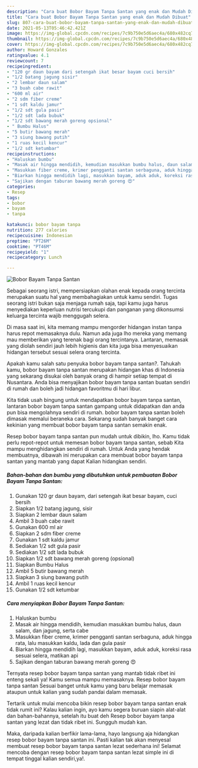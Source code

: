 ```yaml
---
description: "Cara buat Bobor Bayam Tanpa Santan yang enak dan Mudah Dibuat"
title: "Cara buat Bobor Bayam Tanpa Santan yang enak dan Mudah Dibuat"
slug: 807-cara-buat-bobor-bayam-tanpa-santan-yang-enak-dan-mudah-dibuat
date: 2021-05-13T05:46:42.421Z
image: https://img-global.cpcdn.com/recipes/7c9b750e5d6aec4a/680x482cq70/bobor-bayam-tanpa-santan-foto-resep-utama.jpg
thumbnail: https://img-global.cpcdn.com/recipes/7c9b750e5d6aec4a/680x482cq70/bobor-bayam-tanpa-santan-foto-resep-utama.jpg
cover: https://img-global.cpcdn.com/recipes/7c9b750e5d6aec4a/680x482cq70/bobor-bayam-tanpa-santan-foto-resep-utama.jpg
author: Howard Gonzales
ratingvalue: 4.1
reviewcount: 7
recipeingredient:
- "120 gr daun bayam dari setengah ikat besar bayam cuci bersih"
- "1/2 batang jagung sisir"
- "2 lembar daun salam"
- "3 buah cabe rawit"
- "600 ml air"
- "2 sdm fiber creme"
- "1 sdt kaldu jamur"
- "1/2 sdt gula pasir"
- "1/2 sdt lada bubuk"
- "1/2 sdt bawang merah goreng opsional"
- " Bumbu Halus"
- "5 butir bawang merah"
- "3 siung bawang putih"
- "1 ruas kecil kencur"
- "1/2 sdt ketumbar"
recipeinstructions:
- "Haluskan bumbu"
- "Masak air hingga mendidih, kemudian masukkan bumbu halus, daun salam, dan jagung, serta cabe"
- "Masukkan fiber creme, krimer pengganti santan serbaguna, aduk hingga rata, lalu masukkan kaldu, lada dan gula pasir"
- "Biarkan hingga mendidih lagi, masukkan bayam, aduk aduk, koreksi rasa sesuai selera, matikan api"
- "Sajikan dengan taburan bawang merah goreng 😍"
categories:
- Resep
tags:
- bobor
- bayam
- tanpa

katakunci: bobor bayam tanpa 
nutrition: 277 calories
recipecuisine: Indonesian
preptime: "PT26M"
cooktime: "PT46M"
recipeyield: "1"
recipecategory: Lunch

---
```



![Bobor Bayam Tanpa Santan](https://img-global.cpcdn.com/recipes/7c9b750e5d6aec4a/680x482cq70/bobor-bayam-tanpa-santan-foto-resep-utama.jpg)

Sebagai seorang istri, mempersiapkan olahan enak kepada orang tercinta merupakan suatu hal yang membahagiakan untuk kamu sendiri. Tugas seorang istri bukan saja menjaga rumah saja, tapi kamu juga harus menyediakan keperluan nutrisi tercukupi dan panganan yang dikonsumsi keluarga tercinta wajib menggugah selera.

Di masa  saat ini, kita memang mampu mengorder hidangan instan tanpa harus repot memasaknya dulu. Namun ada juga lho mereka yang memang mau memberikan yang terenak bagi orang tercintanya. Lantaran, memasak yang diolah sendiri jauh lebih higienis dan kita juga bisa menyesuaikan hidangan tersebut sesuai selera orang tercinta. 



Apakah kamu salah satu penyuka bobor bayam tanpa santan?. Tahukah kamu, bobor bayam tanpa santan merupakan hidangan khas di Indonesia yang sekarang disukai oleh banyak orang di hampir setiap tempat di Nusantara. Anda bisa menyajikan bobor bayam tanpa santan buatan sendiri di rumah dan boleh jadi hidangan favoritmu di hari libur.

Kita tidak usah bingung untuk mendapatkan bobor bayam tanpa santan, lantaran bobor bayam tanpa santan gampang untuk didapatkan dan anda pun bisa mengolahnya sendiri di rumah. bobor bayam tanpa santan boleh dimasak memalui beraneka cara. Sekarang sudah banyak banget cara kekinian yang membuat bobor bayam tanpa santan semakin enak.

Resep bobor bayam tanpa santan pun mudah untuk dibikin, lho. Kamu tidak perlu repot-repot untuk memesan bobor bayam tanpa santan, sebab Kita mampu menghidangkan sendiri di rumah. Untuk Anda yang hendak membuatnya, dibawah ini merupakan cara membuat bobor bayam tanpa santan yang mantab yang dapat Kalian hidangkan sendiri.

<!--inarticleads1-->

##### Bahan-bahan dan bumbu yang dibutuhkan untuk pembuatan Bobor Bayam Tanpa Santan:

1. Gunakan 120 gr daun bayam, dari setengah ikat besar bayam, cuci bersih
1. Siapkan 1/2 batang jagung, sisir
1. Siapkan 2 lembar daun salam
1. Ambil 3 buah cabe rawit
1. Gunakan 600 ml air
1. Siapkan 2 sdm fiber creme
1. Gunakan 1 sdt kaldu jamur
1. Sediakan 1/2 sdt gula pasir
1. Sediakan 1/2 sdt lada bubuk
1. Siapkan 1/2 sdt bawang merah goreng (opsional)
1. Siapkan  Bumbu Halus
1. Ambil 5 butir bawang merah
1. Siapkan 3 siung bawang putih
1. Ambil 1 ruas kecil kencur
1. Gunakan 1/2 sdt ketumbar




<!--inarticleads2-->

##### Cara menyiapkan Bobor Bayam Tanpa Santan:

1. Haluskan bumbu
1. Masak air hingga mendidih, kemudian masukkan bumbu halus, daun salam, dan jagung, serta cabe
1. Masukkan fiber creme, krimer pengganti santan serbaguna, aduk hingga rata, lalu masukkan kaldu, lada dan gula pasir
1. Biarkan hingga mendidih lagi, masukkan bayam, aduk aduk, koreksi rasa sesuai selera, matikan api
1. Sajikan dengan taburan bawang merah goreng 😍




Ternyata resep bobor bayam tanpa santan yang mantab tidak ribet ini enteng sekali ya! Kamu semua mampu memasaknya. Resep bobor bayam tanpa santan Sesuai banget untuk kamu yang baru belajar memasak ataupun untuk kalian yang sudah pandai dalam memasak.

Tertarik untuk mulai mencoba bikin resep bobor bayam tanpa santan enak tidak rumit ini? Kalau kalian ingin, ayo kamu segera buruan siapin alat-alat dan bahan-bahannya, setelah itu buat deh Resep bobor bayam tanpa santan yang lezat dan tidak ribet ini. Sungguh mudah kan. 

Maka, daripada kalian berfikir lama-lama, hayo langsung aja hidangkan resep bobor bayam tanpa santan ini. Pasti kalian tak akan menyesal membuat resep bobor bayam tanpa santan lezat sederhana ini! Selamat mencoba dengan resep bobor bayam tanpa santan lezat simple ini di tempat tinggal kalian sendiri,ya!.

